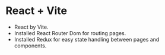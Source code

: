 # React + Vite

- React by Vite.
- Installed React Router Dom for routing pages.
- Installed Redux for easy state handling between pages and components.


